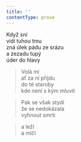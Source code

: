 ```yaml
---
title: ''
contentType: prose
---
```


  

Když sní  
vidí tuhou tmu  
zná úlek pádu ze srázu  
a zezadu tupý  
úder do hlavy

> Volá mi  
> ať za ní přijdu  
> do té staroby  
> kde není s kým mluvit

> Pak se však stydí  
> že se nedokázala  
> vyhnout smrti

> a leží  
> a mlčí
